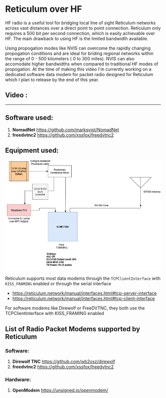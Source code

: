 # Reticulum over HF
HF radio is a useful tool for bridging local line of sight Reticulum networks across vast distances over a direct point to point connection. Reticulum only requires a 500 bit per second connection, which is easily achievable over HF. The main drawback to using HF is the limited bandwidth available. 

Using propogation modes like NVIS can overcome the rapidly changing propogation conditions and are ideal for briding regional networks within the range of 0 - 500 kilometers ( 0 to 300 miles). NVIS can also accomodate higher bandwidths when compared to traditional HF modes of propogation. At the time of making this video I'm currently working on a dedicated software data modem for packet radio designed for Reticulum which I plan to release by the end of this year. 

## Video : 

---

## Software used:

1. **NomadNet** https://github.com/markqvist/NomadNet 
2. **freedvtnc2** https://github.com/xssfox/freedvtnc2
## Equipment used:

![Diagram](https://raw.githubusercontent.com/RFnexus/reticulum-over-hf/main/Connection%20Diagram%20for%20ICOM%207300.png)

Reticulum supports most  data modems  through the `TCPClientInterface` with `KISS_FRAMING` enabled or through the serial interface
- https://reticulum.network/manual/interfaces.html#tcp-server-interface
- https://reticulum.network/manual/interfaces.html#tcp-client-interface

For software modems like Direwolf or FreeDVTNC, they both use the TCPClientInterface with KISS_FRAMING enabled


## List of Radio Packet Modems supported by Reticulum
### Software: 
1. **Direwolf TNC** https://github.com/wb2osz/direwolf
2. **freedvtnc2** https://github.com/xssfox/freedvtnc2
### Hardware:
 1. **OpenModem** https://unsigned.io/openmodem/ 

